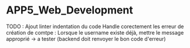 # APP5_Web_Development

TODO :
Ajout linter indentation du code
Handle corectement les erreur de création de comtpe : Lorsque le username existe déjà, mettre le message approprié
-> a tester (backend doit renvoyer le bon code d'erreur)